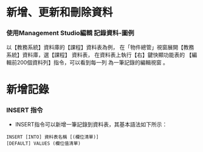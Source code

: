# 新增、更新和刪除資料 

### 使用Management Studio編輯 記錄資料-圖例 

以【教務系統】資料庫的【課程】資料表為例， 在「物件總管」視窗展開【教務系統】資料庫，選【課程】 資料表，
在資料表上執行【右】鍵快顯功能表的 【編輯前200個資料列】指令，可以看到每一列 為一筆記錄的編輯視窗 。 

# 新增記錄 

### INSERT 指令

* INSERT指令可以新增一筆記錄到資料表，其基本語法如下所示： 
```
INSERT [INTO] 資料表名稱 [(欄位清單)] 
[DEFAULT] VALUES (欄位值清單) 
```


